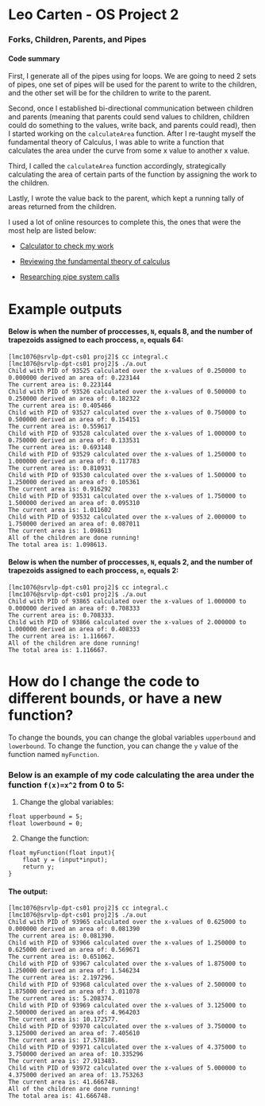 # Leo Carten - OS Project 2
### Forks, Children, Parents, and Pipes
#### Code summary
First, I generate all of the pipes using for loops. We are going to need 2 sets of pipes, one set of pipes will be used for the parent to write to the children, and the other set will be for the children to write to the parent.

Second, once I established bi-directional communication between children and parents (meaning that parents could send values to children, children could do something to the values, write back, and parents could read), then I started working on the `calculateArea` function. After I re-taught myself the fundamental theory of Calculus, I was able to write a function that calculates the area under the curve from some x value to another x value.

Third, I called the `calculateArea` function accordingly, strategically calculating the area of certain parts of the function by assigning the work to the children.

Lastly, I wrote the value back to the parent, which kept a running tally of areas returned from the children.

I used a lot of online resources to complete this, the ones that were the most help are listed below:

- [Calculator to check my work](https://www.integral-calculator.com/)

- [Reviewing the fundamental theory of calculus](https://www.youtube.com/watch?v=1p0NHR5w0Lc&t=362s)

- [Researching pipe system calls](https://www.geeksforgeeks.org/pipe-system-call/)


# Example outputs
#### Below is when the number of proccesses, `N`, equals 8, and the number of trapezoids assigned to each proccess, `n`, equals 64:
```
[lmc1076@srvlp-dpt-cs01 proj2]$ cc integral.c
[lmc1076@srvlp-dpt-cs01 proj2]$ ./a.out
Child with PID of 93525 calculated over the x-values of 0.250000 to 0.000000 derived an area of: 0.223144
The current area is: 0.223144
Child with PID of 93526 calculated over the x-values of 0.500000 to 0.250000 derived an area of: 0.182322
The current area is: 0.405466
Child with PID of 93527 calculated over the x-values of 0.750000 to 0.500000 derived an area of: 0.154151
The current area is: 0.559617
Child with PID of 93528 calculated over the x-values of 1.000000 to 0.750000 derived an area of: 0.133531
The current area is: 0.693148
Child with PID of 93529 calculated over the x-values of 1.250000 to 1.000000 derived an area of: 0.117783
The current area is: 0.810931
Child with PID of 93530 calculated over the x-values of 1.500000 to 1.250000 derived an area of: 0.105361
The current area is: 0.916292
Child with PID of 93531 calculated over the x-values of 1.750000 to 1.500000 derived an area of: 0.095310
The current area is: 1.011602
Child with PID of 93532 calculated over the x-values of 2.000000 to 1.750000 derived an area of: 0.087011
The current area is: 1.098613
All of the children are done running!
The total area is: 1.098613.
```

#### Below is when the number of proccesses, `N`, equals 2, and the number of trapezoids assigned to each proccess, `n`, equals 2:
```
[lmc1076@srvlp-dpt-cs01 proj2]$ cc integral.c
[lmc1076@srvlp-dpt-cs01 proj2]$ ./a.out
Child with PID of 93865 calculated over the x-values of 1.000000 to 0.000000 derived an area of: 0.708333
The current area is: 0.708333.
Child with PID of 93866 calculated over the x-values of 2.000000 to 1.000000 derived an area of: 0.408333
The current area is: 1.116667.
All of the children are done running!
The total area is: 1.116667.
```

# How do I change the code to different bounds, or have a new function?
To change the bounds, you can change the global variables `upperbound` and `lowerbound`.
To change the function, you can change the `y` value of the function named `myFunction`. 
### Below is an example of my code calculating the area under the function `f(x)=x^2` from 0 to 5:

1) Change the global variables:
```
float upperbound = 5;
float lowerbound = 0;
```

2) Change the function:
```
float myFunction(float input){
    float y = (input*input);
    return y;
}
```

#### The output:
```
[lmc1076@srvlp-dpt-cs01 proj2]$ cc integral.c
[lmc1076@srvlp-dpt-cs01 proj2]$ ./a.out
Child with PID of 93965 calculated over the x-values of 0.625000 to 0.000000 derived an area of: 0.081390
The current area is: 0.081390.
Child with PID of 93966 calculated over the x-values of 1.250000 to 0.625000 derived an area of: 0.569671
The current area is: 0.651062.
Child with PID of 93967 calculated over the x-values of 1.875000 to 1.250000 derived an area of: 1.546234
The current area is: 2.197296.
Child with PID of 93968 calculated over the x-values of 2.500000 to 1.875000 derived an area of: 3.011078
The current area is: 5.208374.
Child with PID of 93969 calculated over the x-values of 3.125000 to 2.500000 derived an area of: 4.964203
The current area is: 10.172577.
Child with PID of 93970 calculated over the x-values of 3.750000 to 3.125000 derived an area of: 7.405610
The current area is: 17.578186.
Child with PID of 93971 calculated over the x-values of 4.375000 to 3.750000 derived an area of: 10.335296
The current area is: 27.913483.
Child with PID of 93972 calculated over the x-values of 5.000000 to 4.375000 derived an area of: 13.753263
The current area is: 41.666748.
All of the children are done running!
The total area is: 41.666748.
```
